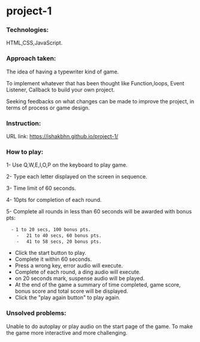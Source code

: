 # project-1

### Technologies:

HTML,CSS,JavaScript.

### Approach taken:

The idea of having a typewriter kind of game.

To implement whatever that has been thought like Function,loops, Event Listener, Callback to build your own project.

Seeking feedbacks on what changes can be made to improve the project, in terms of process or game design.

### Instruction:

URL link: https://ishakbhn.github.io/project-1/

### How to play:
  1- Use Q,W,E,I,O,P on the keyboard to play game.
  
  2- Type each letter displayed on the screen in sequence.
  
  3- Time limit of 60 seconds.
  
  4- 10pts for completion of each round.
  
  5- Complete all rounds in less than 60 seconds will be awarded with bonus pts:
  
      ⁃ 1 to 20 secs, 100 bonus pts.
	    ⁃	21 to 40 secs, 60 bonus pts.
	    ⁃	41 to 58 secs, 20 bonus pts.
 - Click the start button to play.
 - Complete it within 60 seconds.
 - Press a wrong key, error audio will execute.
 - Complete of each round, a ding audio will execute.
 - on 20 seconds mark, suspense audio will be played.
 - At the end of the game a summary of time completed, game score, bonus score and total score will be displayed.
 - Click the "play again button" to play again.

### Unsolved problems:

Unable to do autoplay or play audio on the start page of the game.
To make the game more interactive and more challenging.
